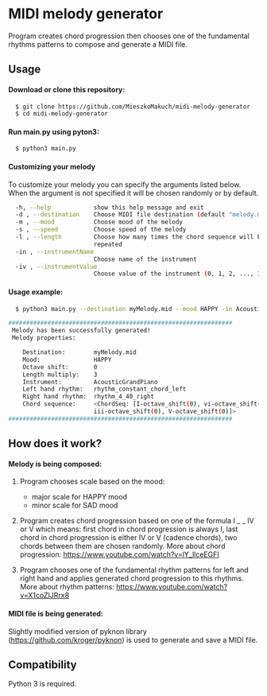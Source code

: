 # MIDI melody generator
Program creates chord progression then chooses one of the fundamental rhythms patterns to compose and generate a MIDI file.

## Usage
#### Download or clone this repository:
```bash
  $ git clone https://github.com/MieszkoMakuch/midi-melody-generator
  $ cd midi-melody-generator
```
#### Run main.py using pyton3:
```bash
  $ python3 main.py
```
#### Customizing your melody
To customize your melody you can specify the arguments listed below. When the argument is not specified it will be chosen randomly or by default.
```bash
  -h, --help            show this help message and exit
  -d , --destination    Choose MIDI file destination (default "melody.mid")
  -m , --mood           Choose mood of the melody
  -s , --speed          Choose speed of the melody
  -l , --length         Choose how many times the chord sequence will be
                        repeated
  -in , --instrumentName 
                        Choose name of the instrument
  -iv , --instrumentValue 
                        Choose value of the instrument (0, 1, 2, ..., 127)
```

#### Usage example:
```bash
  $ python3 main.py --destination myMelody.mid --mood HAPPY -in AcousticGrandPiano

###############################################################
 Melody has been successfully generated!
 Melody properties:

	Destination:        myMelody.mid
	Mood:               HAPPY
	Octave shift:       0
	Length multiply:    3
	Instrument:         AcousticGrandPiano
	Left hand rhythm:   rhythm_constant_chord_left
	Right hand rhythm:  rhythm_4_40_right
	Chord sequence:     <ChordSeq: [I-octave_shift(0), vi-octave_shift(0),
                        iii-octave_shift(0), V-octave_shift(0)]>
###############################################################
```

## How does it work?

#### Melody is being composed:
1. Program chooses scale based on the mood:
    - major scale for HAPPY mood
    - minor scale for SAD mood
2. Program creates chord progression based on one of the formula I \_ \_ IV or V which means: first chord in chord progression is always I, last chord in chord progression is either IV or V (cadence chords), two chords between them are chosen randomly. More about chord progression: https://www.youtube.com/watch?v=lY_llceEGFI

3. Program chooses one of the fundamental rhythm patterns for left and right hand and applies generated chord progression to this rhythms. More about rhythm patterns: https://www.youtube.com/watch?v=X1coZlJRrx8

#### MIDI file is being generated:
Slightly modified version of pyknon library (https://github.com/kroger/pyknon) is used to generate and save a MIDI file.

## Compatibility
Python 3 is required.
